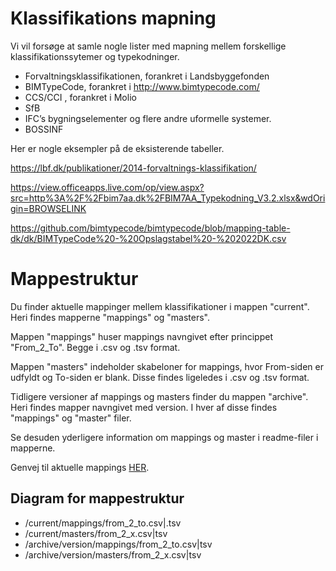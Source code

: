 # Klassifikations mapning

Vi vil forsøge at samle nogle lister med mapning mellem forskellige klassifikationssytemer og typekodninger.

* Forvaltningsklassifikationen, forankret i Landsbyggefonden
* BIMTypeCode, forankret i  http://www.bimtypecode.com/
* CCS/CCI , forankret i Molio
* SfB
* IFC’s bygningselementer og flere andre uformelle systemer.
* BOSSINF


Her er nogle eksempler på de eksisterende tabeller.

https://lbf.dk/publikationer/2014-forvaltnings-klassifikation/

https://view.officeapps.live.com/op/view.aspx?src=http%3A%2F%2Fbim7aa.dk%2FBIM7AA_Typekodning_V3.2.xlsx&wdOrigin=BROWSELINK

https://github.com/bimtypecode/bimtypecode/blob/mapping-table-dk/dk/BIMTypeCode%20-%20Opslagstabel%20-%202022DK.csv


# Mappestruktur

Du finder aktuelle mappinger mellem klassifikationer i mappen "current". Heri findes mapperne "mappings" og "masters". 

Mappen "mappings" huser mappings navngivet efter princippet "From_2_To". Begge i .csv og .tsv format.

Mappen "masters" indeholder skabeloner for mappings, hvor From-siden er udfyldt og To-siden er blank. Disse findes ligeledes i .csv og .tsv format.

Tidligere versioner af mappings og masters finder du mappen "archive". Heri findes mapper navngivet med version. I hver af disse findes "mappings" og "master" filer.

Se desuden yderligere information om mappings og master i readme-filer i mapperne.

Genvej til aktuelle mappings [HER](https://github.com/OpenBuilding/classification-maps/tree/main/current/mappings).

## Diagram for mappestruktur
- /current/mappings/from_2_to.csv|.tsv
- /current/masters/from_2_x.csv|tsv
- /archive/version/mappings/from_2_to.csv|tsv
- /archive/version/masters/from_2_x.csv|tsv


